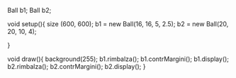 
Ball b1;
Ball b2;

void setup(){
 size (600, 600);
 b1 = new Ball(16, 16, 5, 2.5);
 b2 = new Ball(20, 20, 10, 4);

}

void draw(){
background(255);
b1.rimbalza();
b1.contrMargini();
b1.display();
b2.rimbalza();
b2.contrMargini();
b2.display();
}